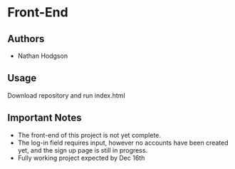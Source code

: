 # Front-End

## Authors

- Nathan Hodgson

## Usage

Download repository and run index.html

## Important Notes

- The front-end of this project is not yet complete.
- The log-in field requires input, however no accounts have been created yet, and the sign up page is still in progress.
- Fully working project expected by Dec 16th